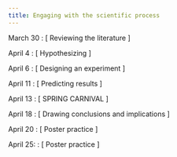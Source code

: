 ```yaml
---
title: Engaging with the scientific process
---
```


March 30
: [ Reviewing the literature ]

April 4
: [ Hypothesizing ]

April 6
: [ Designing an experiment ]

April 11
: [ Predicting results ]

April 13
: [ SPRING CARNIVAL ]

April 18
: [ Drawing conclusions and implications ]

April 20
: [ Poster practice ]

April 25:
: [ Poster practice ]
